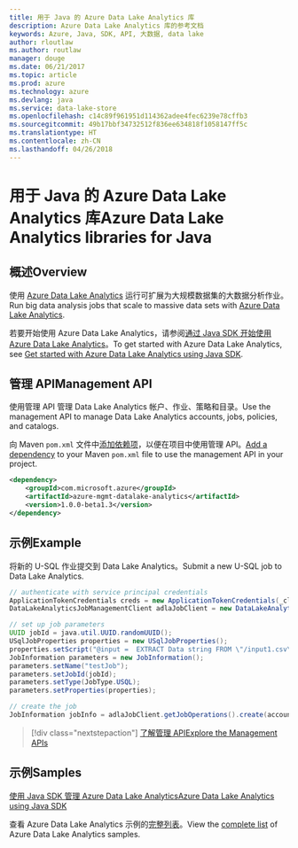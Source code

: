 ```yaml
---
title: 用于 Java 的 Azure Data Lake Analytics 库
description: Azure Data Lake Analytics 库的参考文档
keywords: Azure, Java, SDK, API, 大数据, data lake
author: rloutlaw
ms.author: routlaw
manager: douge
ms.date: 06/21/2017
ms.topic: article
ms.prod: azure
ms.technology: azure
ms.devlang: java
ms.service: data-lake-store
ms.openlocfilehash: c14c89f961951d114362adee4fec6239e78cffb3
ms.sourcegitcommit: 49b17bbf34732512f836ee634818f1058147ff5c
ms.translationtype: HT
ms.contentlocale: zh-CN
ms.lasthandoff: 04/26/2018
---
```

# <a name="azure-data-lake-analytics-libraries-for-java"></a><span data-ttu-id="6efec-104">用于 Java 的 Azure Data Lake Analytics 库</span><span class="sxs-lookup"><span data-stu-id="6efec-104">Azure Data Lake Analytics libraries for Java</span></span>

## <a name="overview"></a><span data-ttu-id="6efec-105">概述</span><span class="sxs-lookup"><span data-stu-id="6efec-105">Overview</span></span>

<span data-ttu-id="6efec-106">使用 [Azure Data Lake Analytics](/azure/data-lake-analytics/data-lake-analytics-overview) 运行可扩展为大规模数据集的大数据分析作业。</span><span class="sxs-lookup"><span data-stu-id="6efec-106">Run big data analysis jobs that scale to massive data sets with [Azure Data Lake Analytics](/azure/data-lake-analytics/data-lake-analytics-overview).</span></span>

<span data-ttu-id="6efec-107">若要开始使用 Azure Data Lake Analytics，请参阅[通过 Java SDK 开始使用 Azure Data Lake Analytics](/azure/data-lake-analytics/data-lake-analytics-get-started-java-sdk)。</span><span class="sxs-lookup"><span data-stu-id="6efec-107">To get started with Azure Data Lake Analytics, see [Get started with Azure Data Lake Analytics using Java SDK](/azure/data-lake-analytics/data-lake-analytics-get-started-java-sdk).</span></span>

## <a name="management-api"></a><span data-ttu-id="6efec-108">管理 API</span><span class="sxs-lookup"><span data-stu-id="6efec-108">Management API</span></span>

<span data-ttu-id="6efec-109">使用管理 API 管理 Data Lake Analytics 帐户、作业、策略和目录。</span><span class="sxs-lookup"><span data-stu-id="6efec-109">Use the management API to manage Data Lake Analytics accounts, jobs, policies, and catalogs.</span></span>

<span data-ttu-id="6efec-110">向 Maven `pom.xml` 文件中[添加依赖项](https://maven.apache.org/guides/getting-started/index.html#How_do_I_use_external_dependencies)，以便在项目中使用管理 API。</span><span class="sxs-lookup"><span data-stu-id="6efec-110">[Add a dependency](https://maven.apache.org/guides/getting-started/index.html#How_do_I_use_external_dependencies) to your Maven `pom.xml` file to use the management API in your project.</span></span>


```XML
<dependency>
    <groupId>com.microsoft.azure</groupId>
    <artifactId>azure-mgmt-datalake-analytics</artifactId>
    <version>1.0.0-beta1.3</version>
</dependency>
```

## <a name="example"></a><span data-ttu-id="6efec-111">示例</span><span class="sxs-lookup"><span data-stu-id="6efec-111">Example</span></span>

<span data-ttu-id="6efec-112">将新的 U-SQL 作业提交到 Data Lake Analytics。</span><span class="sxs-lookup"><span data-stu-id="6efec-112">Submit a new U-SQL job to Data Lake Analytics.</span></span>

```java
// authenticate with service principal credentials
ApplicationTokenCredentials creds = new ApplicationTokenCredentials(_clientId, _tenantId, _clientSecret, null);
DataLakeAnalyticsJobManagementClient adlaJobClient = new DataLakeAnalyticsJobManagementClientImpl(creds);

// set up job parameters
UUID jobId = java.util.UUID.randomUUID();
USqlJobProperties properties = new USqlJobProperties();
properties.setScript("@input =  EXTRACT Data string FROM \"/input1.csv\" USING Extractors.Csv(); OUTPUT @input TO @\"/output1.csv\" USING Outputters.Csv();");
JobInformation parameters = new JobInformation();
parameters.setName("testJob");
parameters.setJobId(jobId);
parameters.setType(JobType.USQL);
parameters.setProperties(properties);

// create the job
JobInformation jobInfo = adlaJobClient.getJobOperations().create(accountName, jobId, parameters).getBody();

```

> [!div class="nextstepaction"]
> [<span data-ttu-id="6efec-113">了解管理 API</span><span class="sxs-lookup"><span data-stu-id="6efec-113">Explore the Management APIs</span></span>](/java/api/overview/azure/datalakeanalytics/management)

## <a name="samples"></a><span data-ttu-id="6efec-114">示例</span><span class="sxs-lookup"><span data-stu-id="6efec-114">Samples</span></span>

<span data-ttu-id="6efec-115">[使用 Java SDK 管理 Azure Data Lake Analytics][1]</span><span class="sxs-lookup"><span data-stu-id="6efec-115">[Azure Data Lake Analytics using Java SDK][1]</span></span> 

[1]: https://docs.microsoft.com/azure/data-lake-analytics/data-lake-analytics-get-started-java-sdk

<span data-ttu-id="6efec-116">查看 Azure Data Lake Analytics 示例的[完整列表](https://azure.microsoft.com/resources/samples/?platform=java&term=analytics)。</span><span class="sxs-lookup"><span data-stu-id="6efec-116">View the [complete list](https://azure.microsoft.com/resources/samples/?platform=java&term=analytics) of Azure Data Lake Analytics samples.</span></span>

